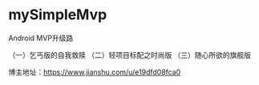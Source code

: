 # mySimpleMvp
Android MVP升级路

（一）乞丐版的自我救赎
（二）轻项目标配之时尚版
（三）随心所欲的旗舰版

博主地址：https://www.jianshu.com/u/e19dfd08fca0
